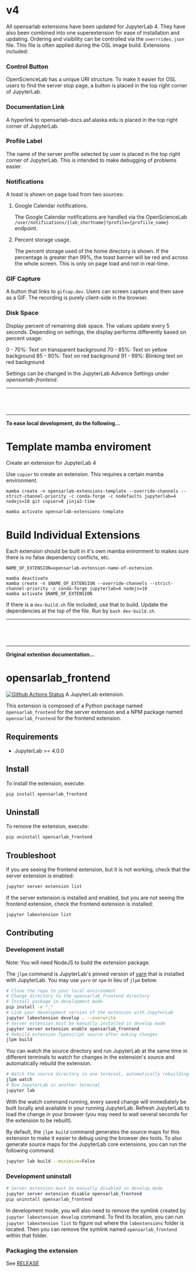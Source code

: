 # v4

All opensarlab extensions have been updated for JupyterLab 4. They have also been combined into one superextension for ease of installation and updating. Ordering and visibility can be controlled via the `overrrides.json` file. This file is often applied during the OSL image build. Extensions included:

### Control Button

OpenScienceLab has a unique URI structure. To make it easier for OSL users to find the server stop page, a button is placed in the top right corner of JupyterLab.

### Documentation Link

A hyperlink to opensarlab-docs.asf.alaska.edu is placed in the top right corner of JupyterLab.

### Profile Label

The name of the server profile selected by user is placed in the top right corner of JupyterLab. This is intended to make debugging of problems easier.

### Notifications

A toast is shown on page load from two sources:

1. Google Calendar notifications.

   The Google Calendar notifications are handled via the OpenScienceLab `/user/notifications/{lab_shortname}?profile={profiile_name}` endpoint.

1. Percent storage usage.

   The percent storage used of the home directory is shown. If the percentage is greater than 99%, the toast banner will be red and across the whole screen. This is only on page load and not in real-time.

### GIF Capture

A button that links to `gifcap.dev`. Users can screen capture and then save as a GIF. The recording is purely client-side in the browser.

### Disk Space

Display percent of remaining disk space. The values update every 5 seconds. Depending on settings, the display performs differently based on percent usage:

0 - 70%: Text on transparent background
70 - 85%: Text on yellow background
85 - 90%: Text on red background
91 - 99%: Blinking text on red background

Settings can be changed in the JupyterLab Advance Settings under _opensarlab-frontend_.

---

## <br>

---

**To ease local development, do the following...**

# Template mamba enviroment

Create an extension for JupyterLab 4

Use `copier` to create an extension. This requires a certain mamba environment.

```
mamba create -n opensarlab-extensions-template --override-channels --strict-channel-priority -c conda-forge -c nodefaults jupyterlab=4 nodejs=18 git copier=8 jinja2-time

mamba activate opensarlab-extensions-template
```

# Build Individual Extensions

Each extension should be built in it's own mamba enironment to makes sure there is no false dependency conflicts, etc.

```
NAME_OF_EXTENSION=opensarlab-extension-name-of-extension

mamba deactivate
mamba create -n $NAME_OF_EXTENSION --override-channels --strict-channel-priority -c conda-forge jupyterlab=4 nodejs=18
mamba activate $NAME_OF_EXTENSION
```

If there is a `dev-build.sh` file included, use that to build. Update the dependencies at the top of the file. Run by `bash dev-build.sh`.

---

## <br>

---

**Original extention documentation...**

# opensarlab_frontend

[![Github Actions Status](https://github.com/ASFOpenSARlab/opensarlab-extensions/blob/main/README.md/workflows/Build/badge.svg)](https://github.com/ASFOpenSARlab/opensarlab-extensions/blob/main/README.md/actions/workflows/build.yml)
A JupyterLab extension.

This extension is composed of a Python package named `opensarlab_frontend`
for the server extension and a NPM package named `opensarlab_frontend`
for the frontend extension.

## Requirements

- JupyterLab >= 4.0.0

## Install

To install the extension, execute:

```bash
pip install opensarlab_frontend
```

## Uninstall

To remove the extension, execute:

```bash
pip uninstall opensarlab_frontend
```

## Troubleshoot

If you are seeing the frontend extension, but it is not working, check
that the server extension is enabled:

```bash
jupyter server extension list
```

If the server extension is installed and enabled, but you are not seeing
the frontend extension, check the frontend extension is installed:

```bash
jupyter labextension list
```

## Contributing

### Development install

Note: You will need NodeJS to build the extension package.

The `jlpm` command is JupyterLab's pinned version of
[yarn](https://yarnpkg.com/) that is installed with JupyterLab. You may use
`yarn` or `npm` in lieu of `jlpm` below.

```bash
# Clone the repo to your local environment
# Change directory to the opensarlab_frontend directory
# Install package in development mode
pip install -e "."
# Link your development version of the extension with JupyterLab
jupyter labextension develop . --overwrite
# Server extension must be manually installed in develop mode
jupyter server extension enable opensarlab_frontend
# Rebuild extension Typescript source after making changes
jlpm build
```

You can watch the source directory and run JupyterLab at the same time in different terminals to watch for changes in the extension's source and automatically rebuild the extension.

```bash
# Watch the source directory in one terminal, automatically rebuilding when needed
jlpm watch
# Run JupyterLab in another terminal
jupyter lab
```

With the watch command running, every saved change will immediately be built locally and available in your running JupyterLab. Refresh JupyterLab to load the change in your browser (you may need to wait several seconds for the extension to be rebuilt).

By default, the `jlpm build` command generates the source maps for this extension to make it easier to debug using the browser dev tools. To also generate source maps for the JupyterLab core extensions, you can run the following command:

```bash
jupyter lab build --minimize=False
```

### Development uninstall

```bash
# Server extension must be manually disabled in develop mode
jupyter server extension disable opensarlab_frontend
pip uninstall opensarlab_frontend
```

In development mode, you will also need to remove the symlink created by `jupyter labextension develop`
command. To find its location, you can run `jupyter labextension list` to figure out where the `labextensions`
folder is located. Then you can remove the symlink named `opensarlab_frontend` within that folder.

### Packaging the extension

See [RELEASE](RELEASE.md)
